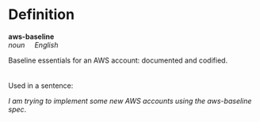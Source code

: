 # Definition

**aws-baseline**<br />
_noun_&nbsp;&nbsp;&nbsp;&nbsp; _English_

Baseline essentials for an AWS account: documented and codified.
<br /><br /><br />
Used in a sentence:

_I am trying to implement some new AWS accounts using
the aws-baseline spec_.
